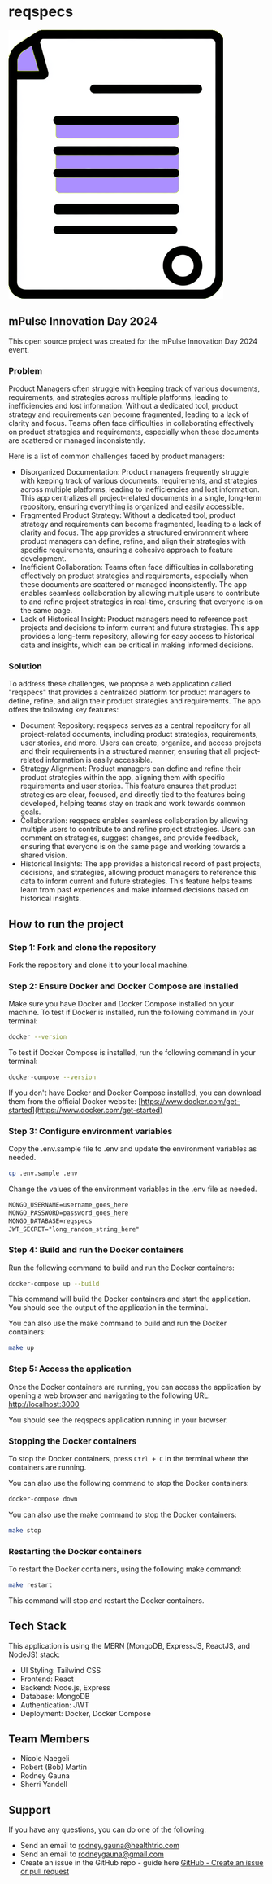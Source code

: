 # reqspecs

![reqspects](/frontend/public/logo-423x528.png "reqspec")

## mPulse Innovation Day 2024

This open source project was created for the mPulse Innovation Day 2024 event.

### Problem

Product Managers often struggle with keeping track of various documents, requirements, and strategies across multiple platforms, leading to inefficiencies and lost information. Without a dedicated tool, product strategy and requirements can become fragmented, leading to a lack of clarity and focus. Teams often face difficulties in collaborating effectively on product strategies and requirements, especially when these documents are scattered or managed inconsistently.

Here is a list of common challenges faced by product managers:

- Disorganized Documentation: Product managers frequently struggle with keeping track of various documents, requirements, and strategies across multiple platforms, leading to inefficiencies and lost information. This app centralizes all project-related documents in a single, long-term repository, ensuring everything is organized and easily accessible.
- Fragmented Product Strategy: Without a dedicated tool, product strategy and requirements can become fragmented, leading to a lack of clarity and focus. The app provides a structured environment where product managers can define, refine, and align their strategies with specific requirements, ensuring a cohesive approach to feature development.
- Inefficient Collaboration: Teams often face difficulties in collaborating effectively on product strategies and requirements, especially when these documents are scattered or managed inconsistently. The app enables seamless collaboration by allowing multiple users to contribute to and refine project strategies in real-time, ensuring that everyone is on the same page.
- Lack of Historical Insight: Product managers need to reference past projects and decisions to inform current and future strategies. This app provides a long-term repository, allowing for easy access to historical data and insights, which can be critical in making informed decisions.

### Solution

To address these challenges, we propose a web application called "reqspecs" that provides a centralized platform for product managers to define, refine, and align their product strategies and requirements. The app offers the following key features:

- Document Repository: reqspecs serves as a central repository for all project-related documents, including product strategies, requirements, user stories, and more. Users can create, organize, and access projects and their requirements in a structured manner, ensuring that all project-related information is easily accessible.
- Strategy Alignment: Product managers can define and refine their product strategies within the app, aligning them with specific requirements and user stories. This feature ensures that product strategies are clear, focused, and directly tied to the features being developed, helping teams stay on track and work towards common goals.
- Collaboration: reqspecs enables seamless collaboration by allowing multiple users to contribute to and refine project strategies. Users can comment on strategies, suggest changes, and provide feedback, ensuring that everyone is on the same page and working towards a shared vision.
- Historical Insights: The app provides a historical record of past projects, decisions, and strategies, allowing product managers to reference this data to inform current and future strategies. This feature helps teams learn from past experiences and make informed decisions based on historical insights.

## How to run the project

### Step 1: Fork and clone the repository

Fork the repository and clone it to your local machine.


### Step 2: Ensure Docker and Docker Compose are installed

Make sure you have Docker and Docker Compose installed on your machine.
To test if Docker is installed, run the following command in your terminal:

```bash
docker --version
```

To test if Docker Compose is installed, run the following command in your terminal:

```bash
docker-compose --version
```

If you don't have Docker and Docker Compose installed, you can download them from the official Docker website:
[https://www.docker.com/get-started](https://www.docker.com/get-started)

### Step 3: Configure environment variables

Copy the .env.sample file to .env and update the environment variables as needed.

```bash
cp .env.sample .env
```

Change the values of the environment variables in the .env file as needed.

```text
MONGO_USERNAME=username_goes_here
MONGO_PASSWORD=password_goes_here
MONGO_DATABASE=reqspecs
JWT_SECRET="long_random_string_here"
```

### Step 4: Build and run the Docker containers

Run the following command to build and run the Docker containers:

```bash
docker-compose up --build
```

This command will build the Docker containers and start the application. You should see the output of the application in the terminal.

You can also use the make command to build and run the Docker containers:

```bash
make up
```

### Step 5: Access the application

Once the Docker containers are running, you can access the application by opening a web browser and navigating to the following URL:
[http://localhost:3000](http://localhost:3000)

You should see the reqspecs application running in your browser.

### Stopping the Docker containers

To stop the Docker containers, press `Ctrl + C` in the terminal where the containers are running.

You can also use the following command to stop the Docker containers:

```bash
docker-compose down
```

You can also use the make command to stop the Docker containers:

```bash
make stop
```

### Restarting the Docker containers

To restart the Docker containers, using the following make command:

```bash
make restart
```

This command will stop and restart the Docker containers.

## Tech Stack

This application is using the MERN (MongoDB, ExpressJS, ReactJS, and NodeJS) stack:

- UI Styling: Tailwind CSS
- Frontend: React
- Backend: Node.js, Express
- Database: MongoDB
- Authentication: JWT
- Deployment: Docker, Docker Compose

## Team Members

- Nicole Naegeli
- Robert (Bob) Martin
- Rodney Gauna
- Sherri Yandell

## Support

If you have any questions, you can do one of the following:

- Send an email to [rodney.gauna@healthtrio.com](mailto:rodney.gauna@healthtrio.com)
- Send an email to [rodneygauna@gmail.com](mailto:rodneygauna@gmail.com)
- Create an issue in the GitHub repo - guide here [GitHub - Create an issue or pull request](https://docs.github.com/en/desktop/contributing-and-collaborating-using-github-desktop/working-with-your-remote-repository-on-github-or-github-enterprise/creating-an-issue-or-pull-request-from-github-desktop)
